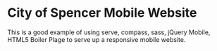 # City of Spencer Mobile Website

This is a good example of using serve, compass, sass, jQuery Mobile,
HTML5 Boiler Plage to serve up a responsive mobile website.

